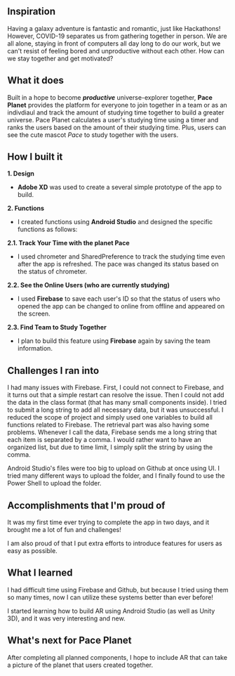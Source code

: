 ## Inspiration

Having a galaxy adventure is fantastic and romantic, just like Hackathons! 
However, COVID-19 separates us from gathering together in person. 
We are all alone, staying in front of computers all day long to do our work, but we can't resist of feeling bored and unproductive without each other.
How can we stay together and get motivated? 

## What it does

Built in a hope to become ***productive*** universe-explorer together, **Pace Planet** provides the platform for everyone to join together in a team or as an indivdiaul and track the amount of studying time together to build a greater universe.
Pace Planet calculates a user's studying time using a timer and ranks the users based on the amount of their studying time. Plus, users can see the cute mascot *Pace* to study together with the users.

## How I built it

**1. Design**

- **Adobe XD** was used to create a several simple prototype of the app to build. 

**2. Functions**

- I created functions using **Android Studio** and designed the specific functions as follows:

**2.1. Track Your Time with the planet Pace**

- I used chrometer and SharedPreference to track the studying time even after the app is refreshed. The pace was changed its status based on the status of chrometer.

**2.2.  See the Online Users (who are currently studying)**

- I used **Firebase** to save each user's ID so that the status of users who opened the app can be changed to online from offline and appeared on the screen.

**2.3.  Find Team to Study Together**

- I plan to build this feature using **Firebase** again by saving the team information. 

## Challenges I ran into

I had many issues with Firebase. First, I could not connect to Firebase, and it turns out that a simple restart can resolve the issue. Then I could not add the data in the class format (that has many small components inside). I tried to submit a long string to add all necessary data, but it was unsuccessful. I reduced the scope of project and simply used one variables to build all functions related to Firebase. 
The retrieval part was also having some problems. Whenever I call the data, Firebase sends me a long string that each item is separated by a comma. I would rather want to have an organized list, but due to time limit, I simply split the string by using the comma.

Android Studio's files were too big to upload on Github at once using UI. I tried many different ways to upload the folder, and I finally found to use the Power Shell to upload the folder.

## Accomplishments that I'm proud of

It was my first time ever trying to complete the app in two days, and it brought me a lot of fun and challenges!

I am also proud of that I put extra efforts to introduce features for users as easy as possible.

## What I learned

I had difficult time using Firebase and Github, but because I tried using them so many times, now I can utilize these systems better than ever before!

I started learning how to build AR using Android Studio (as well as Unity 3D), and it was very interesting and new. 

## What's next for Pace Planet

After completing all planned components, I hope to include AR that can take a picture of the planet that users created together.
